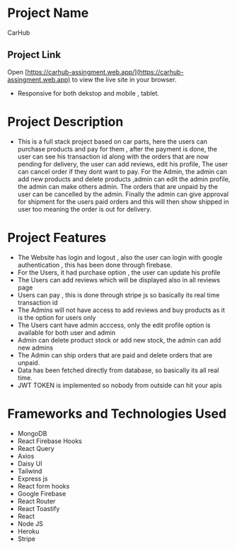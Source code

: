 # Project Name

CarHub

## Project Link

Open [https://carhub-assingment.web.app/](https://carhub-assingment.web.app) to view the live site in your browser.

- Responsive for both dekstop and mobile , tablet.

# Project Description

- This is a full stack project based on car parts, here the users can purchase products and pay for them , after the payment is done, the user can see his transaction id along with the orders that are now pending for delivery, the user can add reviews, edit his profile, The user can cancel order if they dont want to pay. For the Admin, the admin can add new products and delete products ,admin can edit the admin profile, the admin can make others admin. The orders that are unpaid by the user can be cancelled by the admin. Finally the admin can give approval for shipment for the users paid orders and this will then show shipped in user too meaning the order is out for delivery.

# Project Features

- The Website has login and logout , also the user can login with google authentication , this has been done through firebase.
- For the Users, it had purchase option , the user can update his profile
- The Users can add reviews which will be displayed also in all reviews page
- Users can pay , this is done through stripe js so basically its real time transaction id
- The Admins will not have access to add reviews and buy products as it is the option for users only
- The Users cant have admin acccess, only the edit profile option is available for both user and admin
- Admin can delete product stock or add new stock, the admin can add new admins
- The Admin can ship orders that are paid and delete orders that are unpaid.
- Data has been fetched directly from database, so basically its all real time.
- JWT TOKEN is implemented so nobody from outside can hit your apis

# Frameworks and Technologies Used

- MongoDB
- React Firebase Hooks
- React Query
- Axios
- Daisy UI
- Tailwind
- Express js
- React form hooks
- Google Firebase
- React Router
- React Toastify
- React
- Node JS
- Heroku
- Stripe
